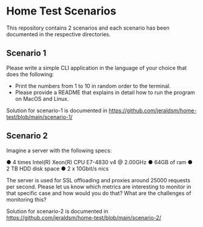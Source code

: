 # Home Test Scenarios
This repository contains 2 scenarios and each scenario has been documented in the respective directories.


## Scenario 1
Please write a simple CLI application in the language of your choice that does the following:

* Print the numbers from 1 to 10 in random order to the terminal.
* Please provide a README that explains in detail how to run the program on
MacOS and Linux.

Solution for scenario-1 is documented in https://github.com/jeraldsm/home-test/blob/main/scenario-1/

## Scenario 2
Imagine a server with the following specs:

● 4 times Intel(R) Xeon(R) CPU E7-4830 v4 @ 2.00GHz
● 64GB of ram
● 2 TB HDD disk space
● 2 x 10Gbit/s nics

The server is used for SSL offloading and proxies around 25000 requests per second. Please
let us know which metrics are interesting to monitor in that specific case and how would you
do that? What are the challenges of monitoring this?

Solution for scenario-2 is documented in https://github.com/jeraldsm/home-test/blob/main/scenario-2/
